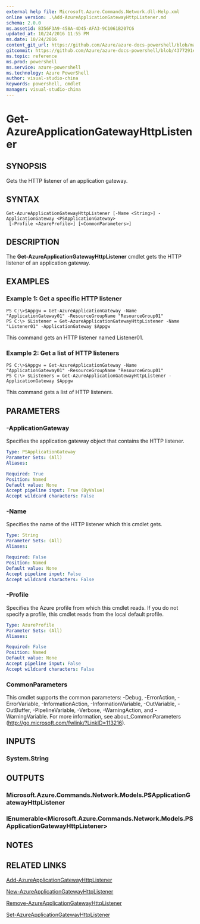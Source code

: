 ```yaml
---
external help file: Microsoft.Azure.Commands.Network.dll-Help.xml
online version: .\Add-AzureApplicationGatewayHttpListener.md
schema: 2.0.0
ms.assetid: B356F3A9-458A-4D45-AFA3-9C1061B207C6
updated_at: 10/24/2016 11:55 PM
ms.date: 10/24/2016
content_git_url: https://github.com/Azure/azure-docs-powershell/blob/master/azureps-cmdlets-docs/ResourceManager/AzureRM.Network/v0.9.8/Get-AzureApplicationGatewayHttpListener.md
gitcommit: https://github.com/Azure/azure-docs-powershell/blob/4377291ee360e58e2c1c5d644155daf6a0279055/azureps-cmdlets-docs/ResourceManager/AzureRM.Network/v0.9.8/Get-AzureApplicationGatewayHttpListener.md
ms.topic: reference
ms.prod: powershell
ms.service: azure-powershell
ms.technology: Azure PowerShell
author: visual-studio-china
keywords: powershell, cmdlet
manager: visual-studio-china
---
```


# Get-AzureApplicationGatewayHttpListener

## SYNOPSIS
Gets the HTTP listener of an application gateway.

## SYNTAX

```
Get-AzureApplicationGatewayHttpListener [-Name <String>] -ApplicationGateway <PSApplicationGateway>
 [-Profile <AzureProfile>] [<CommonParameters>]
```

## DESCRIPTION
The **Get-AzureApplicationGatewayHttpListener** cmdlet gets the HTTP listener of an application gateway.

## EXAMPLES

### Example 1: Get a specific HTTP listener
```
PS C:\>$Appgw = Get-AzureApplicationGateway -Name "ApplicationGateway01" -ResourceGroupName "ResourceGroup01"
PS C:\> $Listener = Get-AzureApplicationGatewayHttpListener -Name "Listener01" -ApplicationGateway $Appgw
```

This command gets an HTTP listener named Listener01.

### Example 2: Get a list of HTTP listeners
```
PS C:\>$Appgw = Get-AzureApplicationGateway -Name "ApplicationGateway01" -ResourceGroupName "ResourceGroup01"
PS C:\> $Listeners = Get-AzureApplicationGatewayHttpListener -ApplicationGateway $Appgw
```

This command gets a list of HTTP listeners.

## PARAMETERS

### -ApplicationGateway
Specifies the application gateway object that contains the HTTP listener.

```yaml
Type: PSApplicationGateway
Parameter Sets: (All)
Aliases: 

Required: True
Position: Named
Default value: None
Accept pipeline input: True (ByValue)
Accept wildcard characters: False
```

### -Name
Specifies the name of the HTTP listener which this cmdlet gets.

```yaml
Type: String
Parameter Sets: (All)
Aliases: 

Required: False
Position: Named
Default value: None
Accept pipeline input: False
Accept wildcard characters: False
```

### -Profile
Specifies the Azure profile from which this cmdlet reads.
If you do not specify a profile, this cmdlet reads from the local default profile.

```yaml
Type: AzureProfile
Parameter Sets: (All)
Aliases: 

Required: False
Position: Named
Default value: None
Accept pipeline input: False
Accept wildcard characters: False
```

### CommonParameters
This cmdlet supports the common parameters: -Debug, -ErrorAction, -ErrorVariable, -InformationAction, -InformationVariable, -OutVariable, -OutBuffer, -PipelineVariable, -Verbose, -WarningAction, and -WarningVariable. For more information, see about_CommonParameters (http://go.microsoft.com/fwlink/?LinkID=113216).

## INPUTS

### System.String

## OUTPUTS

### Microsoft.Azure.Commands.Network.Models.PSApplicationGatewayHttpListener

### IEnumerable<Microsoft.Azure.Commands.Network.Models.PSApplicationGatewayHttpListener>

## NOTES

## RELATED LINKS

[Add-AzureApplicationGatewayHttpListener](./Add-AzureApplicationGatewayHttpListener.md)

[New-AzureApplicationGatewayHttpListener](./New-AzureApplicationGatewayHttpListener.md)

[Remove-AzureApplicationGatewayHttpListener](./Remove-AzureApplicationGatewayHttpListener.md)

[Set-AzureApplicationGatewayHttpListener](./Set-AzureApplicationGatewayHttpListener.md)


